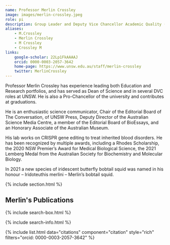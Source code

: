 ```yaml
---
name: Professor Merlin Crossley 
image: images/merlin-crossley.jpeg
role: pi
description: Group Leader and Deputy Vice Chancellor Academic Quality (UNSW Sydney)
aliases:
    - M.Crossley
    - Merlin Crossley
    - M Crossley
    - Crossley M
links:
    google-scholar: 22Lp1FkAAAAJ
    orcid: 0000-0003-2057-3642
    home-page: https://www.unsw.edu.au/staff/merlin-crossley
    twitter: MerlinCrossley
---
```


Professor Merlin Crossley has experience leading both Education and Research portfolios, and has served as Dean of Science and in several DVC roles at UNSW. He is also a Pro-Chancellor of the university and contributes at graduations.

He is an enthusiastic science communicator, Chair of the Editorial Board of The Conversation, of UNSW Press, Deputy Director of the Australian Science Media Centre, a member of the Editorial Board of BioEssays, and an Honorary Associate of the Australian Museum.

His lab works on CRISPR gene editing to treat inherited blood disorders. He has been recognized by multiple awards, including a Rhodes Scholarship, the 2020 NSW Premier’s Award for Medical Biological Science, the 2021 Lemberg Medal from the Australian Society for Biochemistry and Molecular Biology.

In 2021 a new species of iridescent butterfly bobtail squid was named in his honour – Iridoteuthis merlini – Merlin’s bobtail squid.

{% include section.html %}
## Merlin's Publications
{% include search-box.html %}

{% include search-info.html %}

{% include list.html data="citations" component="citation" style="rich" filters="orcid: 0000-0003-2057-3642" %}
